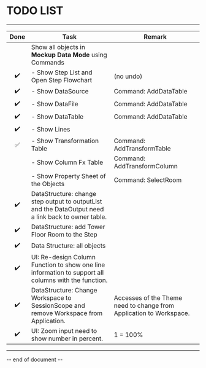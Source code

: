 # TODO LIST

----

|        Done        | Task                                                         | Remark                                                       |
| :----------------: | ------------------------------------------------------------ | ------------------------------------------------------------ |
|                    | Show all objects in **Mockup Data Mode** using Commands      |                                                              |
| :heavy_check_mark: | - Show Step List and Open Step Flowchart                     | (no undo)                                                    |
| :heavy_check_mark: | - Show DataSource                                            | Command: AddDataTable                                        |
| :heavy_check_mark: | - Show DataFile                                              | Command: AddDataTable                                        |
| :heavy_check_mark: | - Show DataTable                                             | Command: AddDataTable                                        |
| :heavy_check_mark: | - Show Lines                                                 |                                                              |
| :white_check_mark: | - Show Transformation Table                                  | Command: AddTransformTable                                   |
|                    | - Show Column Fx Table                                       | Command: AddTransformColumn                                  |
|                    | - Show Property Sheet of the Objects                         | Command: SelectRoom                                          |
| :heavy_check_mark: | DataStructure: change step output to outputList and the DataOutput need a link back to owner table. |                                                              |
| :heavy_check_mark: | DataStructure: add Tower Floor Room to the Step              |                                                              |
| :heavy_check_mark: | Data Structure: all objects                                  |                                                              |
| :heavy_check_mark: | UI: Re-design Column Function to show one line information to support all columns with the function. |                                                              |
| :heavy_check_mark: | DataStructure: Change Workspace to SessionScope and remove Workspace from Application. | Accesses of the Theme need to change from Application to Workspace. |
| :heavy_check_mark: | UI: Zoom input need to show number in percent.               | 1 = 100%                                                     |



----

-- end of document --